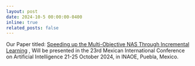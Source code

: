 ```yaml
---
layout: post
date: 2024-10-5 00:00:00-0400
inline: true
related_posts: false
---
```


Our Paper titled: [Speeding up the Multi-Objective NAS Through Incremental Learning](https://link.springer.com/chapter/10.1007/978-3-031-56855-8_11) , Will be presented in the 23rd Mexican International Conference on Artificial Intelligence
21-25 October 2024, in INAOE, Puebla, Mexico.
